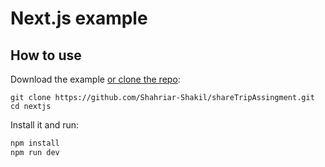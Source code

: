 # Next.js example

## How to use

Download the example [or clone the repo](https://github.com/mui/material-ui):

<!-- #default-branch-switch -->

```https
git clone https://github.com/Shahriar-Shakil/shareTripAssingment.git
cd nextjs
```

Install it and run:

```sh
npm install
npm run dev
```
